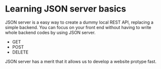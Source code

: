 # Learning JSON server basics
JSON server is a easy way to create a dummy local REST API, replacing a simple backend. You can focus on your front end without having to write whole backend codes by using JSON server.

- GET 
- POST
- DELETE

JSON server has a merit that it allows us to develop a website protype fast. 